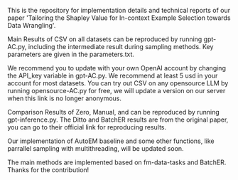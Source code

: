 This is the repository for implementation details and technical reports of our paper 'Tailoring the Shapley Value for In-context Example Selection towards Data Wrangling'. 

Main Results of CSV on all datasets can be reproduced by running gpt-AC.py, including the intermediate result during sampling methods. Key parameters are given in the parameters.txt.

We recommend you to update with your own OpenAI account by changing the API_key variable in gpt-AC.py. We recommend at least 5 usd in your account for most datasets. You can try out CSV on any opensource LLM by running opensource-AC.py for free, we will update a version on our server when this link is no longer anonymous. 

Comparison Results of Zero, Manual, and can be reproduced by running gpt-inference.py. The Ditto and BatchER results are from the original paper, you can go to their official link for reproducing results. 

Our implementation of AutoEM baseline and some other functions, like parrallel sampling with multithreading, will be updated soon.

The main methods are implemented based on fm-data-tasks and BatchER. Thanks for the contribution!
